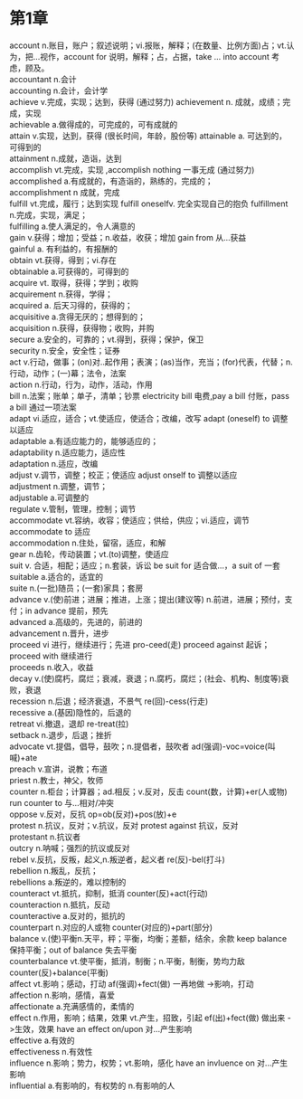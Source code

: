 # 第1章

account n.账目，账户；叙述说明；vi.报账，解释；(在数量、比例方面)占；vt.认为，把...视作，account for 说明，解释；占，占据，take ... into account 考虑，顾及。  
accountant n.会计  
accounting n.会计，会计学  
achieve v.完成，实现；达到，获得    (通过努力)
achievement n. 成就，成绩；完成，实现  
achievable a.做得成的，可完成的，可有成就的  
attain v.实现，达到，获得  (很长时间，年龄，股份等)
attainable a. 可达到的，可得到的  
attainment n.成就，造诣，达到  
accomplish vt.完成，实现 ,accomplish nothing 一事无成  (通过努力)
accomplished a.有成就的，有造诣的，熟练的，完成的；  
accomplishment n 成就，完成   
fulfill vt.完成，履行；达到实现  fulfill oneselfv. 完全实现自己的抱负
fulfillment n.完成，实现，满足；  
fulfilling a.使人满足的，令人满意的  
gain v.获得；增加；受益；n.收益，收获；增加 gain from 从...获益  
gainful a. 有利益的，有报酬的  
obtain vt.获得，得到；vi.存在  
obtainable a.可获得的，可得到的  
acquire vt. 取得，获得；学到；收购  
acquirement n.获得，学得；  
acquired a. 后天习得的，获得的；  
acquisitive a.贪得无厌的；想得到的；  
acquisition n.获得，获得物；收购，并购  
secure a.安全的，可靠的；vt.得到，获得；保护，保卫  
security n.安全，安全性；证券  
act v.行动，做事；(on)对..起作用；表演；(as)当作，充当；(for)代表，代替；n.行动，动作；(一)幕；法令，法案  
action n.行动，行为，动作，活动，作用  
bill n.法案；账单；单子，清单；钞票 electricity bill 电费,pay a bill 付账，pass a bill 通过一项法案  
adapt vi.适应，适合；vt.使适应，使适合；改编，改写 adapt (oneself) to 调整以适应  
adaptable a.有适应能力的，能够适应的；  
adaptability n.适应能力，适应性  
adaptation n.适应，改编  
adjust v.调节，调整；校正；使适应 adjust onself to 调整以适应  
adjustment n.调整，调节；  
adjustable a.可调整的  
regulate v.管制，管理，控制；调节  
accommodate vt.容纳，收容；使适应；供给，供应；vi.适应，调节 accommodate to 适应  
accommodation n.住处，留宿，适应，和解   
gear n.齿轮，传动装置；vt.(to)调整，使适应  
suit v. 合适，相配；适应；n.套装，诉讼 be suit for 适合做...，a suit of 一套  
suitable a.适合的，适宜的  
suite n.(一批)随员；(一套)家具；套房  
advance v.(使)前进；进展；推进，上涨；提出(建议等) n.前进，进展；预付，支付；in advance 提前，预先  
advanced a.高级的，先进的，前进的  
advancement n.晋升，进步  
proceed vi 进行，继续进行；先进 pro-ceed(走) proceed against 起诉；proceed with 继续进行  
proceeds n.收入，收益  
decay v.(使)腐朽，腐烂；衰减，衰退；n.腐朽，腐烂；(社会、机构、制度等)衰败，衰退  
recession n.后退；经济衰退，不景气 re(回)-cess(行走)  
recessive a.(基因)隐性的，后退的  
retreat vi.撤退，退却 re-treat(拉)  
setback n.退步，后退；挫折  
advocate vt.提倡，倡导，鼓吹；n.提倡者，鼓吹者 ad(强调)-voc=voice(叫喊)+ate  
preach v.宣讲，说教；布道  
priest n.教士，神父，牧师  
counter n.柜台；计算器；ad.相反；v.反对，反击 count(数，计算)+er(人或物) run counter to 与...相对/冲突  
oppose v.反对，反抗 op=ob(反对)+pos(放)+e  
protest n.抗议，反对；v.抗议，反对 protest against 抗议，反对  
protestant n.抗议者  
outcry n.呐喊；强烈的抗议或反对  
rebel v.反抗，反叛，起义,n.叛逆者，起义者 re(反)-bel(打斗)  
rebellion n.叛乱，反抗；  
rebellions a.叛逆的，难以控制的  
counteract vt.抵抗，抑制，抵消 counter(反)+act(行动)  
counteraction n.抵抗，反动  
counteractive a.反对的，抵抗的  
counterpart n.对应的人或物 counter(对应的)+part(部分)  
balance v.(使)平衡n.天平，秤；平衡，均衡；差额，结余，余款 keep balance 保持平衡；out of balance 失去平衡  
counterbalance vt.使平衡，抵消，制衡；n.平衡，制衡，势均力敌 counter(反)+balance(平衡)  
affect vt.影响；感动，打动 af(强调)+fect(做) 一再地做 ->影响，打动  
affection n.影响，感情，喜爱  
affectionate a.充满感情的，柔情的  
effect n.作用，影响；结果，效果 vt.产生，招致，引起  ef(出)+fect(做) 做出来 ->生效，效果 have an effect on/upon 对...产生影响  
effective a.有效的  
effectiveness n.有效性  
influence n.影响；势力，权势；vt.影响，感化 have an invluence on 对...产生影响  
influential a.有影响的，有权势的 n.有影响的人  
































